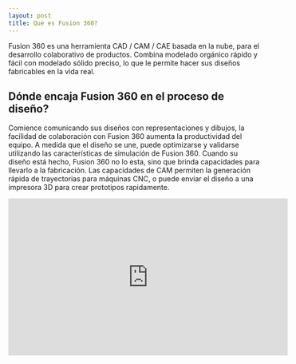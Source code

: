 ```yaml
---
layout: post
title: Que es Fusion 360?
---
```


Fusion 360 es una herramienta CAD / CAM / CAE basada en la nube, para el desarrollo colaborativo de productos. Combina modelado orgánico rápido y fácil con modelado sólido preciso, lo que le permite hacer sus diseños fabricables en la vida real.  
  
## Dónde encaja Fusion 360 en el proceso de diseño?
Comience comunicando sus diseños con representaciones y dibujos, la facilidad de colaboración con Fusion 360 aumenta la productividad del equipo. A medida que el diseño se une, puede optimizarse y validarse utilizando las características de simulación de Fusion 360. Cuando su diseño está hecho, Fusion 360 no lo esta, sino que brinda capacidades para llevarlo a la fabricación. Las capacidades de CAM permiten la generación rápida de trayectorias para máquinas CNC, o puede enviar el diseño a una impresora 3D para crear prototipos rapidamente.  
  
<iframe width="560" height="315" src="https://www.youtube.com/embed/Ysm1gKnDHj0" frameborder="0" allow="autoplay; encrypted-media" allowfullscreen></iframe>